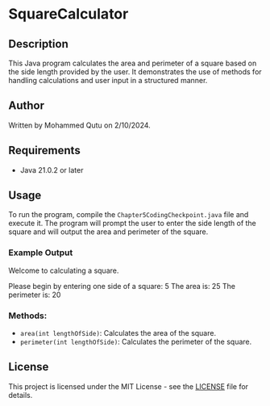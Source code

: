# SquareCalculator

## Description
This Java program calculates the area and perimeter of a square based on the side length provided by the user. It demonstrates the use of methods for handling calculations and user input in a structured manner.

## Author
Written by Mohammed Qutu on 2/10/2024.

## Requirements
- Java 21.0.2 or later

## Usage
To run the program, compile the `Chapter5CodingCheckpoint.java` file and execute it. The program will prompt the user to enter the side length of the square and will output the area and perimeter of the square.

### Example Output
Welcome to calculating a square.

Please begin by entering one side of a square: 5 The area is: 25 The perimeter is: 20

### Methods:
- `area(int lengthOfSide)`: Calculates the area of the square.
- `perimeter(int lengthOfSide)`: Calculates the perimeter of the square.

## License
This project is licensed under the MIT License - see the [LICENSE](LICENSE) file for details.
